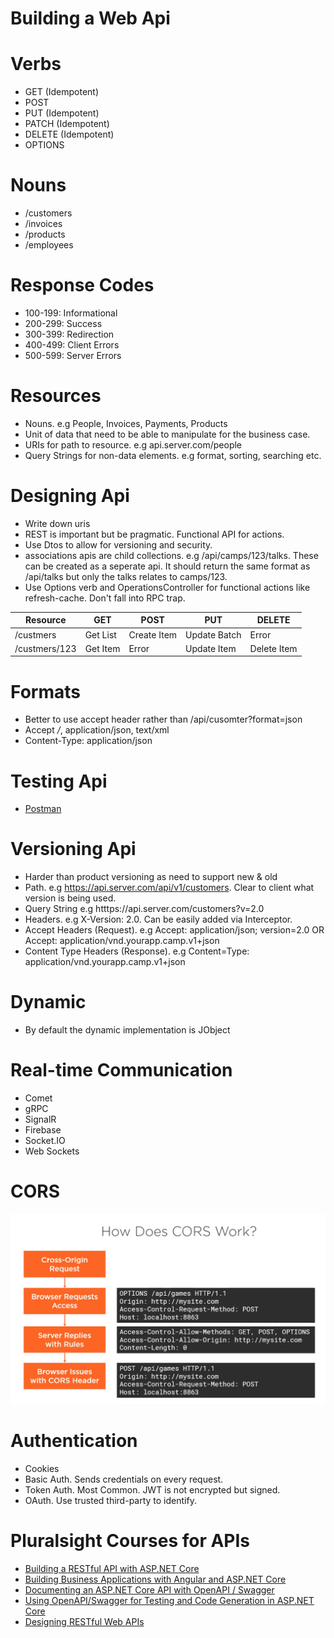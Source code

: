 # Building a Web Api

# Verbs
* GET (Idempotent)
* POST
* PUT (Idempotent)
* PATCH  (Idempotent)
* DELETE (Idempotent)
* OPTIONS

# Nouns
* /customers
* /invoices
* /products
* /employees

# Response Codes
* 100-199: Informational
* 200-299: Success
* 300-399: Redirection
* 400-499: Client Errors
* 500-599: Server Errors

# Resources
* Nouns. e.g People, Invoices, Payments, Products
* Unit of data that need to be able to manipulate for the business case.
* URIs for path to resource. e.g api.server.com/people
* Query Strings for non-data elements. e.g format, sorting, searching etc.

# Designing Api
* Write down uris
* REST is important but be pragmatic. Functional API for actions.
* Use Dtos to allow for versioning and security.
* associations apis are child collections. e.g /api/camps/123/talks. These can be created as a seperate api. It should return the same format as /api/talks but only the talks relates to camps/123.
* Use Options verb and OperationsController for functional actions like refresh-cache. Don't fall into RPC trap.

| Resource | GET | POST | PUT | DELETE |
| ---      | --- | ---  | --- | ---    |
| /custmers| Get List | Create Item | Update Batch | Error |
| /custmers/123| Get Item | Error | Update Item | Delete Item |

# Formats
* Better to use accept header rather than /api/cusomter?format=json
* Accept */*, application/json, text/xml
* Content-Type: application/json 

# Testing Api
* [Postman](https://www.getpostman.com)

# Versioning Api
* Harder than product versioning as need to support new & old
* Path. e.g https://api.server.com/api/v1/customers. Clear to client what version is being used.
* Query String e.g htttps://api.server.com/customers?v=2.0
* Headers. e.g X-Version: 2.0. Can be easily added via Interceptor.
* Accept Headers (Request). e.g Accept: application/json; version=2.0 OR Accept: application/vnd.yourapp.camp.v1+json
* Content Type Headers (Response). e.g Content=Type: application/vnd.yourapp.camp.v1+json

# Dynamic
* By default the dynamic implementation is JObject

# Real-time Communication
* Comet
* gRPC
* SignalR
* Firebase
* Socket.IO
* Web Sockets

# CORS
![CORS](img/CORS.png "CORS")

# Authentication
* Cookies
* Basic Auth. Sends credentials on every request.
* Token Auth. Most Common. JWT is not encrypted but signed.
* OAuth. Use trusted third-party to identify.

# Pluralsight Courses for APIs
* [Building a RESTful API with ASP.NET Core](https://app.pluralsight.com/library/courses/asp-dot-net-core-restful-api-building/table-of-contents)
* [Building Business Applications with Angular and ASP.NET Core](https://www.pluralsight.com/courses/angular-aspdotnet-core-business-applications)
* [Documenting an ASP.NET Core API with OpenAPI / Swagger](https://app.pluralsight.com/library/courses/aspdotnet-core-api-openapi-swagger/table-of-contents)
* [Using OpenAPI/Swagger for Testing and Code Generation in ASP.NET Core](https://app.pluralsight.com/library/courses/asp-dot-net-openapi-swagger-testing-code-generation/table-of-contents)
* [Designing RESTful Web APIs](https://www.pluralsight.com/courses/designing-restful-web-apis)
